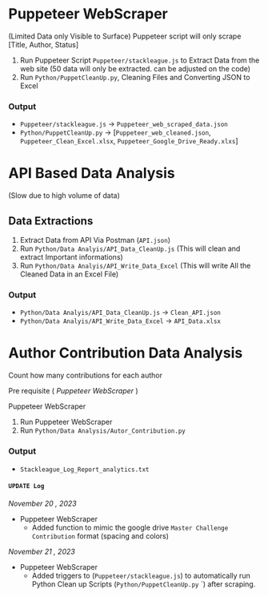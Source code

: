 # Puppeteer WebScraper

(Limited Data only Visible to Surface)
Puppeteer script will only scrape [Title, Author, Status]

1. Run Puppeteer Script `Puppeteer/stackleague.js` to Extract Data from the web site (50 data will only be extracted. can be adjusted on the code)
2. Run `Python/PuppetCleanUp.py`, Cleaning Files and Converting JSON to Excel

### Output

- `Puppeteer/stackleague.js` -> `Puppeteer_web_scraped_data.json`
- `Python/PuppetCleanUp.py` -> [`Puppeteer_web_cleaned.json`, `Puppeteer_Clean_Excel.xlsx`, `Puppeteer_Google_Drive_Ready.xlxs`]

# API Based Data Analysis

(Slow due to high volume of data)

## Data Extractions

1. Extract Data from API Via Postman (`API.json`)
2. Run `Python/Data Analyis/API_Data_CleanUp.js` (This will clean and extract Important informations)
3. Run `Python/Data Analyis/API_Write_Data_Excel` (This will write All the Cleaned Data in an Excel File)

### Output

- `Python/Data Analyis/API_Data_CleanUp.js` -> `Clean_API.json`
- `Python/Data Analyis/API_Write_Data_Excel` -> `API_Data.xlsx`

# Author Contribution Data Analysis

Count how many contributions for each author

Pre requisite ( _Puppeteer WebScraper_ )

Puppeteer WebScraper

1. Run Puppeteer WebScraper
2. Run `Python/Data Analysis/Autor_Contribution.py`

### Output

- `Stackleague_Log_Report_analytics.txt`

#### `UPDATE Log`

_November 20 , 2023_

- Puppeteer WebScraper
  - Added function to mimic the google drive `Master Challenge Contribution` format (spacing and colors)

_November 21 , 2023_

- Puppeteer WebScraper
  - Added triggers to (`Puppeteer/stackleague.js`) to automatically run Python Clean up Scripts (`Python/PuppetCleanUp.py` `) after scraping.
